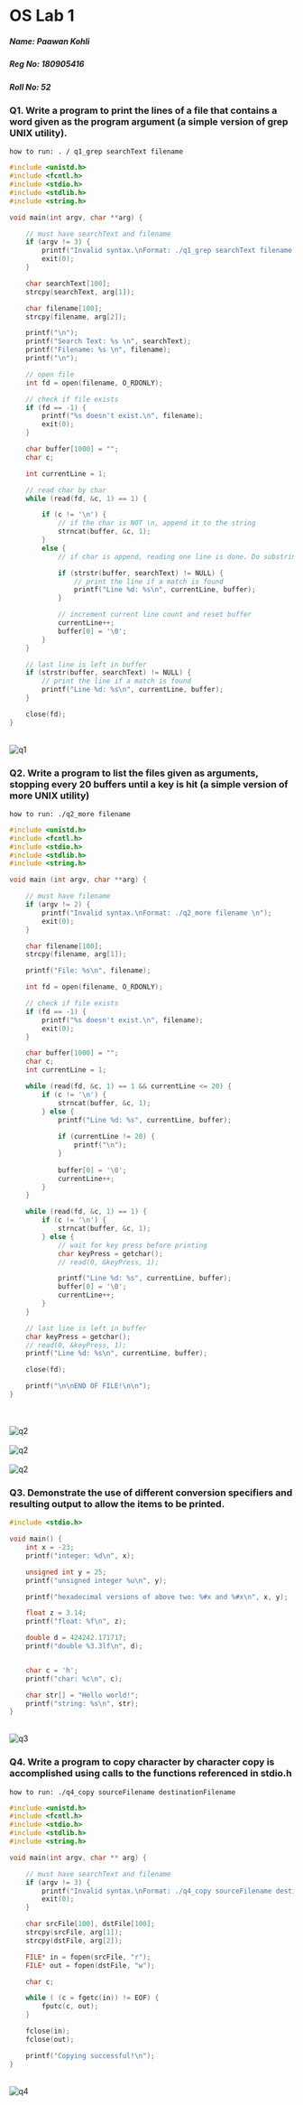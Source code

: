 # OS Lab 1

##### Name: Paawan Kohli
##### Reg No: 180905416
##### Roll No: 52

### Q1. Write a program to print the lines of a file that contains a word given as the program argument (a simple version of grep UNIX utility).

```
how to run: . / q1_grep searchText filename
```

```c
#include <unistd.h>
#include <fcntl.h>
#include <stdio.h>
#include <stdlib.h>
#include <string.h>

void main(int argv, char **arg) {

	// must have searchText and filename
	if (argv != 3) {
		printf("Invalid syntax.\nFormat: ./q1_grep searchText filename \n");
		exit(0);
	}

	char searchText[100];
	strcpy(searchText, arg[1]);

	char filename[100];
	strcpy(filename, arg[2]);

	printf("\n");
	printf("Search Text: %s \n", searchText);
	printf("Filename: %s \n", filename);
	printf("\n");

	// open file
	int fd = open(filename, O_RDONLY);

	// check if file exists
	if (fd == -1) {
		printf("%s doesn't exist.\n", filename);
		exit(0);
	}

	char buffer[1000] = "";
	char c;

	int currentLine = 1;

	// read char by char
	while (read(fd, &c, 1) == 1) {

		if (c != '\n') {
			// if the char is NOT \n, append it to the string
			strncat(buffer, &c, 1);
		}
		else {
			// if char is append, reading one line is done. Do substring match

			if (strstr(buffer, searchText) != NULL) {
				// print the line if a match is found
				printf("Line %d: %s\n", currentLine, buffer);
			}

			// increment current line count and reset buffer
			currentLine++;
			buffer[0] = '\0';
		}
	}

	// last line is left in buffer
	if (strstr(buffer, searchText) != NULL) {
		// print the line if a match is found
		printf("Line %d: %s\n", currentLine, buffer);
	}

	close(fd);
}
```

</br>![q1](./screenshots/q1.png)


### Q2. Write a program to list the files given as arguments, stopping every 20 buffers until a key is hit (a simple version of more UNIX utility)

```
how to run: ./q2_more filename
```

```c
#include <unistd.h>
#include <fcntl.h>
#include <stdio.h>
#include <stdlib.h>
#include <string.h>

void main (int argv, char **arg) {

	// must have filename
	if (argv != 2) {
		printf("Invalid syntax.\nFormat: ./q2_more filename \n");
		exit(0);
	}

	char filename[100];
	strcpy(filename, arg[1]);

	printf("File: %s\n", filename);

	int fd = open(filename, O_RDONLY);

	// check if file exists
	if (fd == -1) {
		printf("%s doesn't exist.\n", filename);
		exit(0);
	}

	char buffer[1000] = "";
	char c;
	int currentLine = 1;

	while (read(fd, &c, 1) == 1 && currentLine <= 20) {
		if (c != '\n') {
			strncat(buffer, &c, 1);
		} else {
			printf("Line %d: %s", currentLine, buffer);
			
			if (currentLine != 20) {
				printf("\n");
			}
			
			buffer[0] = '\0';
			currentLine++;
		}
	}

	while (read(fd, &c, 1) == 1) {
		if (c != '\n') {
			strncat(buffer, &c, 1);
		} else {
			// wait for key press before printing
			char keyPress = getchar();
			// read(0, &keyPress, 1);

			printf("Line %d: %s", currentLine, buffer);
			buffer[0] = '\0';
			currentLine++;
		}
	}

	// last line is left in buffer
	char keyPress = getchar();
	// read(0, &keyPress, 1);
	printf("Line %d: %s\n", currentLine, buffer);

	close(fd);

	printf("\n\nEND OF FILE!\n\n");
}
```


</br></br>![q2](./screenshots/q2part1.png)
</br></br>![q2](./screenshots/q2part2.png)
</br></br>![q2](./screenshots/q2part3.png)

### Q3. Demonstrate  the use of different conversion specifiers and resulting output to allow the items to be printed.

```c
#include <stdio.h>

void main() {
	int x = -23;
	printf("integer: %d\n", x);

	unsigned int y = 25;
	printf("unsigned integer %u\n", y);

	printf("hexadecimal versions of above two: %#x and %#x\n", x, y);

	float z = 3.14;
	printf("float: %f\n", z);

	double d = 424242.171717;
	printf("double %3.3lf\n", d);


	char c = 'h';
	printf("char: %c\n", c);

	char str[] = "Hello world!";
	printf("string: %s\n", str);
}
```

</br>![q3](./screenshots/q3.png)

### Q4. Write a program to copy character by character copy is accomplished using calls to the functions referenced in stdio.h

```
how to run: ./q4_copy sourceFilename destinationFilename
```

```c
#include <unistd.h>
#include <fcntl.h>
#include <stdio.h>
#include <stdlib.h>
#include <string.h>

void main(int argv, char ** arg) {

	// must have searchText and filename
	if (argv != 3) {
		printf("Invalid syntax.\nFormat: ./q4_copy sourceFilename destinationFilename \n");
		exit(0);
	}

	char srcFile[100], dstFile[100];
	strcpy(srcFile, arg[1]);
	strcpy(dstFile, arg[2]);

	FILE* in = fopen(srcFile, "r");
	FILE* out = fopen(dstFile, "w");

	char c;

	while ( (c = fgetc(in)) != EOF) {
		fputc(c, out);
	}

	fclose(in);
	fclose(out);

	printf("Copying successful!\n");
}

```

</br>![q4](./screenshots/q4.png)